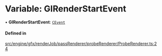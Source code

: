 # Variable: GIRenderStartEvent

• **GIRenderStartEvent**: [`CEvent`](../classes/CEvent.md)

#### Defined in

[src/engine/gfx/renderJob/passRenderer/probeRenderer/ProbeRenderer.ts:24](https://github.com/Orillusion/orillusion/blob/main/src/engine/gfx/renderJob/passRenderer/probeRenderer/ProbeRenderer.ts#L24)
